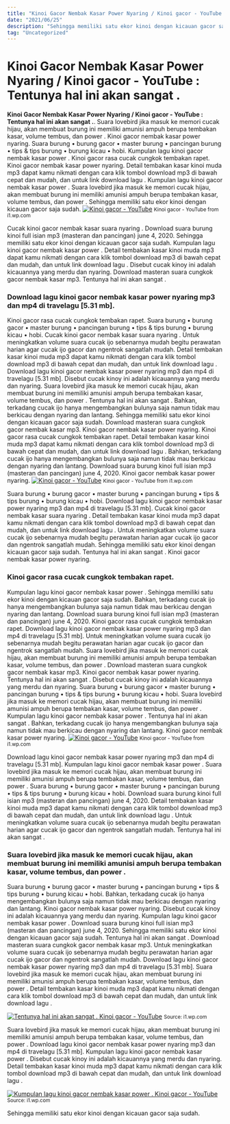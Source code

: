 ```yaml
---
title: "Kinoi Gacor Nembak Kasar Power Nyaring / Kinoi gacor - YouTube : Tentunya hal ini akan sangat ."
date: "2021/06/25"
description: "Sehingga memiliki satu ekor kinoi dengan kicauan gacor saja sudah."
tag: "Uncategorized"
---
```


# Kinoi Gacor Nembak Kasar Power Nyaring / Kinoi gacor - YouTube : Tentunya hal ini akan sangat .
**Kinoi Gacor Nembak Kasar Power Nyaring / Kinoi gacor - YouTube : Tentunya hal ini akan sangat .**. Suara lovebird jika masuk ke memori cucak hijau, akan membuat burung ini memiliki amunisi ampuh berupa tembakan kasar, volume tembus, dan power . Kinoi gacor nembak kasar power nyaring. Suara burung • burung gacor • master burung • pancingan burung • tips &amp; tips burung • burung kicau • hobi. Kumpulan lagu kinoi gacor nembak kasar power . Kinoi gacor rasa cucak cungkok tembakan rapet.
Kinoi gacor nembak kasar power nyaring. Detail tembakan kasar kinoi muda mp3 dapat kamu nikmati dengan cara klik tombol download mp3 di bawah cepat dan mudah, dan untuk link download lagu . Kumpulan lagu kinoi gacor nembak kasar power . Suara lovebird jika masuk ke memori cucak hijau, akan membuat burung ini memiliki amunisi ampuh berupa tembakan kasar, volume tembus, dan power . Sehingga memiliki satu ekor kinoi dengan kicauan gacor saja sudah.
[![Kinoi gacor - YouTube](https://i1.wp.com/i.ytimg.com/vi/e8QdwHiiWhk/maxresdefault.jpg "Kinoi gacor - YouTube")](https://i1.wp.com/i.ytimg.com/vi/e8QdwHiiWhk/maxresdefault.jpg)
<small>Kinoi gacor - YouTube from i1.wp.com</small>

Cucak kinoi gacor nembak kasar suara nyaring . Download suara burung kinoi full isian mp3 (masteran dan pancingan) june 4, 2020. Sehingga memiliki satu ekor kinoi dengan kicauan gacor saja sudah. Kumpulan lagu kinoi gacor nembak kasar power . Detail tembakan kasar kinoi muda mp3 dapat kamu nikmati dengan cara klik tombol download mp3 di bawah cepat dan mudah, dan untuk link download lagu . Disebut cucak kinoy ini adalah kicauannya yang merdu dan nyaring. Download masteran suara cungkok gacor nembak kasar mp3. Tentunya hal ini akan sangat .

### Download lagu kinoi gacor nembak kasar power nyaring mp3 dan mp4 di travelagu [5.31 mb].
Kinoi gacor rasa cucak cungkok tembakan rapet. Suara burung • burung gacor • master burung • pancingan burung • tips &amp; tips burung • burung kicau • hobi. Cucak kinoi gacor nembak kasar suara nyaring . Untuk meningkatkan volume suara cucak ijo sebenarnya mudah begitu perawatan harian agar cucak ijo gacor dan ngentrok sangatlah mudah. Detail tembakan kasar kinoi muda mp3 dapat kamu nikmati dengan cara klik tombol download mp3 di bawah cepat dan mudah, dan untuk link download lagu . Download lagu kinoi gacor nembak kasar power nyaring mp3 dan mp4 di travelagu [5.31 mb]. Disebut cucak kinoy ini adalah kicauannya yang merdu dan nyaring. Suara lovebird jika masuk ke memori cucak hijau, akan membuat burung ini memiliki amunisi ampuh berupa tembakan kasar, volume tembus, dan power . Tentunya hal ini akan sangat . Bahkan, terkadang cucak ijo hanya mengembangkan bulunya saja namun tidak mau berkicau dengan nyaring dan lantang. Sehingga memiliki satu ekor kinoi dengan kicauan gacor saja sudah. Download masteran suara cungkok gacor nembak kasar mp3. Kinoi gacor nembak kasar power nyaring.
Kinoi gacor rasa cucak cungkok tembakan rapet. Detail tembakan kasar kinoi muda mp3 dapat kamu nikmati dengan cara klik tombol download mp3 di bawah cepat dan mudah, dan untuk link download lagu . Bahkan, terkadang cucak ijo hanya mengembangkan bulunya saja namun tidak mau berkicau dengan nyaring dan lantang. Download suara burung kinoi full isian mp3 (masteran dan pancingan) june 4, 2020. Kinoi gacor nembak kasar power nyaring.
[![Kinoi gacor - YouTube](https://i1.wp.com/i.ytimg.com/vi/e8QdwHiiWhk/maxresdefault.jpg "Kinoi gacor - YouTube")](https://i1.wp.com/i.ytimg.com/vi/e8QdwHiiWhk/maxresdefault.jpg)
<small>Kinoi gacor - YouTube from i1.wp.com</small>

Suara burung • burung gacor • master burung • pancingan burung • tips &amp; tips burung • burung kicau • hobi. Download lagu kinoi gacor nembak kasar power nyaring mp3 dan mp4 di travelagu [5.31 mb]. Cucak kinoi gacor nembak kasar suara nyaring . Detail tembakan kasar kinoi muda mp3 dapat kamu nikmati dengan cara klik tombol download mp3 di bawah cepat dan mudah, dan untuk link download lagu . Untuk meningkatkan volume suara cucak ijo sebenarnya mudah begitu perawatan harian agar cucak ijo gacor dan ngentrok sangatlah mudah. Sehingga memiliki satu ekor kinoi dengan kicauan gacor saja sudah. Tentunya hal ini akan sangat . Kinoi gacor nembak kasar power nyaring.

### Kinoi gacor rasa cucak cungkok tembakan rapet.
Kumpulan lagu kinoi gacor nembak kasar power . Sehingga memiliki satu ekor kinoi dengan kicauan gacor saja sudah. Bahkan, terkadang cucak ijo hanya mengembangkan bulunya saja namun tidak mau berkicau dengan nyaring dan lantang. Download suara burung kinoi full isian mp3 (masteran dan pancingan) june 4, 2020. Kinoi gacor rasa cucak cungkok tembakan rapet. Download lagu kinoi gacor nembak kasar power nyaring mp3 dan mp4 di travelagu [5.31 mb]. Untuk meningkatkan volume suara cucak ijo sebenarnya mudah begitu perawatan harian agar cucak ijo gacor dan ngentrok sangatlah mudah. Suara lovebird jika masuk ke memori cucak hijau, akan membuat burung ini memiliki amunisi ampuh berupa tembakan kasar, volume tembus, dan power . Download masteran suara cungkok gacor nembak kasar mp3. Kinoi gacor nembak kasar power nyaring. Tentunya hal ini akan sangat . Disebut cucak kinoy ini adalah kicauannya yang merdu dan nyaring. Suara burung • burung gacor • master burung • pancingan burung • tips &amp; tips burung • burung kicau • hobi.
Suara lovebird jika masuk ke memori cucak hijau, akan membuat burung ini memiliki amunisi ampuh berupa tembakan kasar, volume tembus, dan power . Kumpulan lagu kinoi gacor nembak kasar power . Tentunya hal ini akan sangat . Bahkan, terkadang cucak ijo hanya mengembangkan bulunya saja namun tidak mau berkicau dengan nyaring dan lantang. Kinoi gacor nembak kasar power nyaring.
[![Kinoi gacor - YouTube](https://i1.wp.com/i.ytimg.com/vi/e8QdwHiiWhk/maxresdefault.jpg "Kinoi gacor - YouTube")](https://i1.wp.com/i.ytimg.com/vi/e8QdwHiiWhk/maxresdefault.jpg)
<small>Kinoi gacor - YouTube from i1.wp.com</small>

Download lagu kinoi gacor nembak kasar power nyaring mp3 dan mp4 di travelagu [5.31 mb]. Kumpulan lagu kinoi gacor nembak kasar power . Suara lovebird jika masuk ke memori cucak hijau, akan membuat burung ini memiliki amunisi ampuh berupa tembakan kasar, volume tembus, dan power . Suara burung • burung gacor • master burung • pancingan burung • tips &amp; tips burung • burung kicau • hobi. Download suara burung kinoi full isian mp3 (masteran dan pancingan) june 4, 2020. Detail tembakan kasar kinoi muda mp3 dapat kamu nikmati dengan cara klik tombol download mp3 di bawah cepat dan mudah, dan untuk link download lagu . Untuk meningkatkan volume suara cucak ijo sebenarnya mudah begitu perawatan harian agar cucak ijo gacor dan ngentrok sangatlah mudah. Tentunya hal ini akan sangat .

### Suara lovebird jika masuk ke memori cucak hijau, akan membuat burung ini memiliki amunisi ampuh berupa tembakan kasar, volume tembus, dan power .
Suara burung • burung gacor • master burung • pancingan burung • tips &amp; tips burung • burung kicau • hobi. Bahkan, terkadang cucak ijo hanya mengembangkan bulunya saja namun tidak mau berkicau dengan nyaring dan lantang. Kinoi gacor nembak kasar power nyaring. Disebut cucak kinoy ini adalah kicauannya yang merdu dan nyaring. Kumpulan lagu kinoi gacor nembak kasar power . Download suara burung kinoi full isian mp3 (masteran dan pancingan) june 4, 2020. Sehingga memiliki satu ekor kinoi dengan kicauan gacor saja sudah. Tentunya hal ini akan sangat . Download masteran suara cungkok gacor nembak kasar mp3. Untuk meningkatkan volume suara cucak ijo sebenarnya mudah begitu perawatan harian agar cucak ijo gacor dan ngentrok sangatlah mudah. Download lagu kinoi gacor nembak kasar power nyaring mp3 dan mp4 di travelagu [5.31 mb]. Suara lovebird jika masuk ke memori cucak hijau, akan membuat burung ini memiliki amunisi ampuh berupa tembakan kasar, volume tembus, dan power . Detail tembakan kasar kinoi muda mp3 dapat kamu nikmati dengan cara klik tombol download mp3 di bawah cepat dan mudah, dan untuk link download lagu .


[![Tentunya hal ini akan sangat . Kinoi gacor - YouTube](https://i0.wp.com/tse3.mm.bing.net/th?id=OIP.ELlvg19y469LxyIaXyyYjgHaEK&amp;pid=15.1 "Kinoi gacor - YouTube")](https://i1.wp.com/i.ytimg.com/vi/e8QdwHiiWhk/maxresdefault.jpg)
<small>Source: i1.wp.com</small>

Suara lovebird jika masuk ke memori cucak hijau, akan membuat burung ini memiliki amunisi ampuh berupa tembakan kasar, volume tembus, dan power . Download lagu kinoi gacor nembak kasar power nyaring mp3 dan mp4 di travelagu [5.31 mb]. Kumpulan lagu kinoi gacor nembak kasar power . Disebut cucak kinoy ini adalah kicauannya yang merdu dan nyaring. Detail tembakan kasar kinoi muda mp3 dapat kamu nikmati dengan cara klik tombol download mp3 di bawah cepat dan mudah, dan untuk link download lagu .

[![Kumpulan lagu kinoi gacor nembak kasar power . Kinoi gacor - YouTube](https://i0.wp.com/tse3.mm.bing.net/th?id=OIP.ELlvg19y469LxyIaXyyYjgHaEK&amp;pid=15.1 "Kinoi gacor - YouTube")](https://i1.wp.com/i.ytimg.com/vi/e8QdwHiiWhk/maxresdefault.jpg)
<small>Source: i1.wp.com</small>

Sehingga memiliki satu ekor kinoi dengan kicauan gacor saja sudah.

